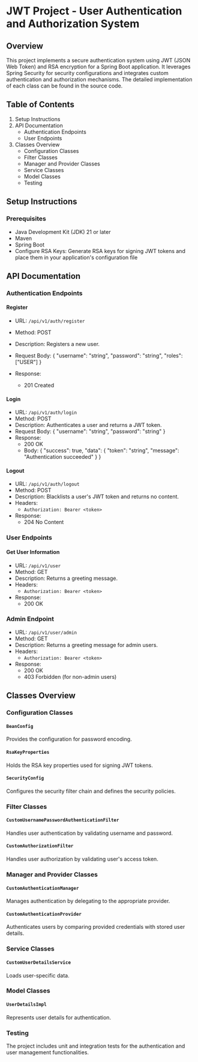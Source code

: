 # JWT Project - User Authentication and Authorization System

## Overview
This project implements a secure authentication system using JWT (JSON Web Token) and RSA encryption for a Spring Boot 
application. It leverages Spring Security for security configurations and integrates custom authentication and 
authorization mechanisms. The detailed implementation of each class can be found in the source code.

## Table of Contents
1. Setup Instructions
2. API Documentation
   - Authentication Endpoints
   - User Endpoints
3. Classes Overview
   - Configuration Classes
   - Filter Classes
   - Manager and Provider Classes
   - Service Classes
   - Model Classes
   - Testing

## Setup Instructions
### Prerequisites
- Java Development Kit (JDK) 21 or later
- Maven
- Spring Boot
- Configure RSA Keys: Generate RSA keys for signing JWT tokens and place them in your application's configuration file

## API Documentation
### Authentication Endpoints
#### Register
- URL: `/api/v1/auth/register` 
- Method: POST 
- Description: Registers a new user. 
- Request Body:
  {
  "username": "string",
  "password": "string",
  "roles": ["USER"]
  }

- Response:
  - 201 Created

#### Login
- URL: `/api/v1/auth/login`
- Method: POST 
- Description: Authenticates a user and returns a JWT token. 
- Request Body:
    {
    "username": "string",
    "password": "string"
    }
- Response:
  - 200 OK
  - Body:
    {
    "success": true,
    "data": {
    "token": "string",
    "message": "Authentication succeeded"
     }
    }

#### Logout
- URL: `/api/v1/auth/logout`
- Method: POST 
- Description: Blacklists a user's JWT token and returns no content. 
- Headers:
    - `Authorization: Bearer <token>`
- Response:
    - 204 No Content


### User Endpoints
#### Get User Information
- URL: `/api/v1/user`
- Method: GET 
- Description: Returns a greeting message. 
- Headers:
  - `Authorization: Bearer <token>`
- Response:
  - 200 OK

### Admin Endpoint
- URL: `/api/v1/user/admin`
- Method: GET 
- Description: Returns a greeting message for admin users. 
- Headers:
  - `Authorization: Bearer <token>`
- Response:
  - 200 OK 
  - 403 Forbidden (for non-admin users)

## Classes Overview
### Configuration Classes

#### `BeanConfig`
Provides the configuration for password encoding.

#### `RsaKeyProperties`
Holds the RSA key properties used for signing JWT tokens.

#### `SecurityConfig`
Configures the security filter chain and defines the security policies.

### Filter Classes
#### `CustomUsernamePasswordAuthenticationFilter`
Handles user authentication by validating username and password.

#### `CustomAuthorizationFilter`
Handles user authorization by validating user's access token.

### Manager and Provider Classes
#### `CustomAuthenticationManager`
Manages authentication by delegating to the appropriate provider.

#### `CustomAuthenticationProvider`
Authenticates users by comparing provided credentials with stored user details.

### Service Classes
#### `CustomUserDetailsService`
Loads user-specific data.

### Model Classes
#### `UserDetailsImpl`
Represents user details for authentication.

### Testing
The project includes unit and integration tests for the authentication and user management functionalities.
